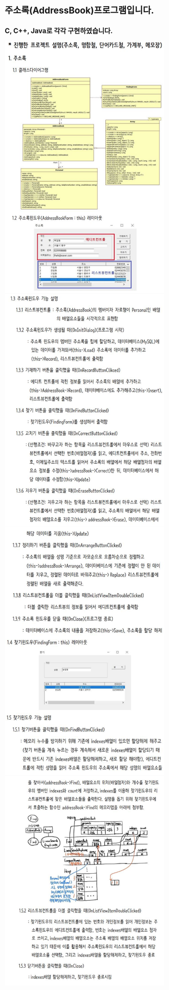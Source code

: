 # 주소록(AddressBook)프로그램입니다.
## C, C++, Java로 각각 구현하였습니다.
![클래스다이어그램](images/클래스다이어그램.JPG)
![기능설명](images/기능설명.JPG)
![기능설명2](images/기능설명2.JPG)
![메모리맵](images/메모리맵.JPG)

